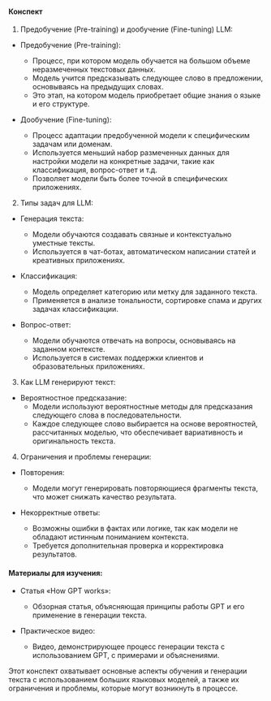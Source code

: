 
#### Конспект

1. Предобучение (Pre-training) и дообучение (Fine-tuning) LLM:

- Предобучение (Pre-training):
  - Процесс, при котором модель обучается на большом объеме неразмеченных текстовых данных.
  - Модель учится предсказывать следующее слово в предложении, основываясь на предыдущих словах.
  - Это этап, на котором модель приобретает общие знания о языке и его структуре.

- Дообучение (Fine-tuning):
  - Процесс адаптации предобученной модели к специфическим задачам или доменам.
  - Используется меньший набор размеченных данных для настройки модели на конкретные задачи, такие как классификация, вопрос-ответ и т.д.
  - Позволяет модели быть более точной в специфических приложениях.

2. Типы задач для LLM:

- Генерация текста:
  - Модели обучаются создавать связные и контекстуально уместные тексты.
  - Используется в чат-ботах, автоматическом написании статей и креативных приложениях.

- Классификация:
  - Модель определяет категорию или метку для заданного текста.
  - Применяется в анализе тональности, сортировке спама и других задачах классификации.

- Вопрос-ответ:
  - Модели обучаются отвечать на вопросы, основываясь на заданном контексте.
  - Используется в системах поддержки клиентов и образовательных приложениях.

3. Как LLM генерируют текст:

- Вероятностное предсказание:
  - Модели используют вероятностные методы для предсказания следующего слова в последовательности.
  - Каждое следующее слово выбирается на основе вероятностей, рассчитанных моделью, что обеспечивает вариативность и оригинальность текста.

4. Ограничения и проблемы генерации:

- Повторения:
  - Модели могут генерировать повторяющиеся фрагменты текста, что может снижать качество результата.

- Некорректные ответы:
  - Возможны ошибки в фактах или логике, так как модели не обладают истинным пониманием контекста.
  - Требуется дополнительная проверка и корректировка результатов.

#### Материалы для изучения:

- Статья «How GPT works»:
  - Обзорная статья, объясняющая принципы работы GPT и его применение в генерации текста.

- Практическое видео:
  - Видео, демонстрирующее процесс генерации текста с использованием GPT, с примерами и объяснениями.

Этот конспект охватывает основные аспекты обучения и генерации текста с использованием больших языковых моделей, а также их ограничения и проблемы, которые могут возникнуть в процессе.